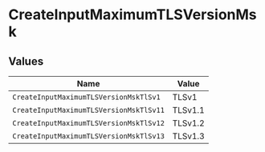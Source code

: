 # CreateInputMaximumTLSVersionMsk


## Values

| Name                                    | Value                                   |
| --------------------------------------- | --------------------------------------- |
| `CreateInputMaximumTLSVersionMskTlSv1`  | TLSv1                                   |
| `CreateInputMaximumTLSVersionMskTlSv11` | TLSv1.1                                 |
| `CreateInputMaximumTLSVersionMskTlSv12` | TLSv1.2                                 |
| `CreateInputMaximumTLSVersionMskTlSv13` | TLSv1.3                                 |